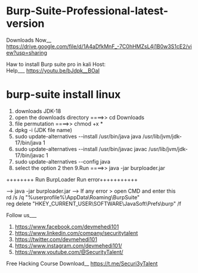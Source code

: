 # Burp-Suite-Professional-latest-version

Downloads Now__ <br />
https://drive.google.com/file/d/1A4aDfkMnF_-7C0hHMZsL4j1B0w3S1cE2/view?usp=sharing  <br />

Haw to install Burp suite pro in kali Host: <br />
Help___
 https://youtu.be/bJdpk__BOaI <br />

# burp-suite install linux

1. downloads JDK-18
2. open the downloads directory ====>> cd Downloads
3. file permutation ====>> chmod +x *
4. dpkg -i (JDK file name)
5. sudo update-alternatives --install /usr/bin/java java /usr/lib/jvm/jdk-17/bin/java 1
6. sudo update-alternatives --install /usr/bin/javac javac /usr/lib/jvm/jdk-17/bin/javac 1
7. sudo update-alternatives --config java
8. select the option 2 then
9.Run ====>> java -jar burploader.jar

++++++++ Run BurpLoader Run error+++++++++++

--> java -jar burploader.jar
--> If any error > open CMD and enter this <br />
          rd /s /q "%userprofile%\AppData\Roaming\BurpSuite\" <br />
          reg delete "HKEY_CURRENT_USER\SOFTWARE\JavaSoft\Prefs\burp" /f <br />
          
Follow us___

1. https://www.facebook.com/devmehedi101
2. https://www.linkedin.com/company/securitytalent   
3. https://twitter.com/devmehedi101
4. https://www.instagram.com/devmehedi101/
5. https://www.youtube.com/@SecurityTalent/ 

Free Hacking Course Download__
https://t.me/Securi3yTalent
